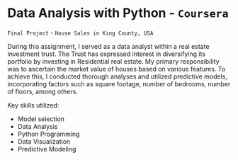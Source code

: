 # Data Analysis with Python - `Coursera`

`Final Project` - `House Sales in King County, USA`

During this assignment, I served as a data analyst within a real estate investment trust. The Trust has expressed interest in diversifying its portfolio by investing in Residential real estate. My primary responsibility was to ascertain the market value of houses based on various features. To achieve this, I conducted thorough analyses and utilized predictive models, incorporating factors such as square footage, number of bedrooms, number of floors, among others.

Key skills utilized:
- Model selection
- Data Analysis
- Python Programming
- Data Visualization
- Predictive Modeling


